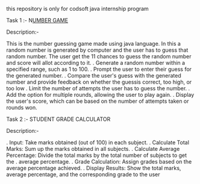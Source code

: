 this repository is only for codsoft java internship program

Task 1 :- N[UMBER GAME ](https://github.com/MdAnas28/codesoft_java/blob/15139cf7259b66e8b41ff9689a258aa95e4d389b/task1_numbergame)

Description:-

This is the number guessing game made using java language. In this a random number is generated by computer and the user has to guess that random number. The user get the 11 chances to guess the random number and score will allot according to it. 
. Generate a random number within a specified range, such as 1 to 100.
. Prompt the user to enter their guess for the generated number.
. Compare the user's guess with the generated number and provide feedback on whether the guessis correct, too high, or too low
. Limit the number of attempts the user has to guess the number.
. Add the option for multiple rounds, allowing the user to play again.
. Display the user's score, which can be based on the number of attempts taken or rounds won.


Task 2 :- STUDENT GRADE CALCULATOR

Description:-

. Input: Take marks obtained (out of 100) in each subject.
. Calculate Total Marks: Sum up the marks obtained in all subjects.
. Calculate Average Percentage: Divide the total marks by the total number of subjects to get the
. average percentage.
. Grade Calculation: Assign grades based on the average percentage achieved.
. Display Results: Show the total marks, average percentage, and the corresponding grade to the user
